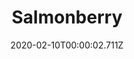 ---
templateKey: blog-post
title: Salmonberry
type: fruit
description: A spring-time berry with the flavor of the forest.
featuredpost: false
date: 2020-02-10T00:00:02.711Z
featuredimage: /img/Salmonberry.png
sellPrice: 5
tags: 
  - Spring
  -  Forest
  -  Town
  -  only...
---